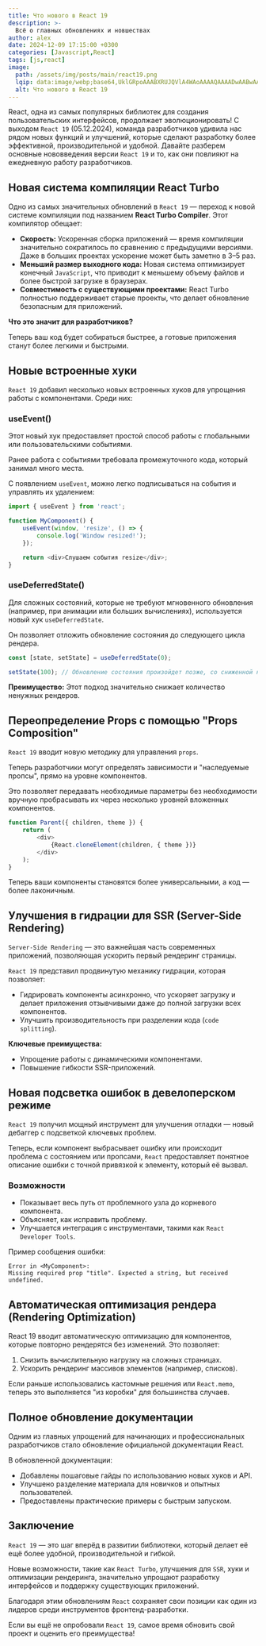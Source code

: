 ```yaml
---
title: Что нового в React 19
description: >-
  Всё о главных обновлениях и новшествах
author: alex
date: 2024-12-09 17:15:00 +0300
categories: [Javascript,React]
tags: [js,react]
image:
  path: /assets/img/posts/main/react19.png
  lqip: data:image/webp;base64,UklGRpoAAABXRUJQVlA4WAoAAAAQAAAADwAABwAAQUxQSDIAAAARL0AmbZurmr57yyIiqE8oiG0bejIYEQTgqiDA9vqnsUSI6H+oAERp2HZ65qP/VIAWAFZQOCBCAAAA8AEAnQEqEAAIAAVAfCWkAALp8sF8rgRgAP7o9FDvMCkMde9PK7euH5M1m6VWoDXf2FkP3BqV0ZYbO6NA/VFIAAAA
  alt: Что нового в React 19
---
```


React, одна из самых популярных библиотек для создания пользовательских интерфейсов, продолжает эволюционировать! 
С выходом `React 19` (05.12.2024), команда разработчиков удивила нас рядом новых функций и улучшений, которые сделают разработку более эффективной, производительной и удобной. 
Давайте разберем основные нововведения версии `React 19` и то, как они повлияют на ежедневную работу разработчиков.

## Новая система компиляции React Turbo

Одно из самых значительных обновлений в `React 19` — переход к новой системе компиляции под названием **React Turbo Compiler**. Этот компилятор обещает:

- **Скорость:** Ускоренная сборка приложений — время компиляции значительно сократилось по сравнению с предыдущими версиями. Даже в больших проектах ускорение может быть заметно в 3–5 раз.
- **Меньший размер выходного кода:** Новая система оптимизирует конечный `JavaScript`, что приводит к меньшему объему файлов и более быстрой загрузке в браузерах.
- **Совместимость с существующими проектами:** React Turbo полностью поддерживает старые проекты, что делает обновление безопасным для приложений.

**Что это значит для разработчиков?** 

Теперь ваш код будет собираться быстрее, а готовые приложения станут более легкими и быстрыми.

## Новые встроенные хуки

`React 19` добавил несколько новых встроенных хуков для упрощения работы с компонентами. Среди них:

### useEvent()

Этот новый хук предоставляет простой способ работы с глобальными или пользовательскими событиями. 

Ранее работа с событиями требовала промежуточного кода, который занимал много места. 

С появлением `useEvent`, можно легко подписываться на события и управлять их удалением:

```javascript
import { useEvent } from 'react';

function MyComponent() {
    useEvent(window, 'resize', () => {
        console.log('Window resized!');
    });

    return <div>Слушаем события resize</div>;
}
```

### useDeferredState()

Для сложных состояний, которые не требуют мгновенного обновления (например, при анимации или больших вычислениях), используется новый хук `useDeferredState`. 

Он позволяет отложить обновление состояния до следующего цикла рендера.

```javascript
const [state, setState] = useDeferredState(0);

setState(100); // Обновление состояния произойдет позже, со сниженной нагрузкой.
```

**Преимущество:** Этот подход значительно снижает количество ненужных рендеров.


## Переопределение Props с помощью "Props Composition"

`React 19` вводит новую методику для управления `props`. 

Теперь разработчики могут определять зависимости и "наследуемые пропсы", прямо на уровне компонентов. 

Это позволяет передавать необходимые параметры без необходимости вручную пробрасывать их через несколько уровней вложенных компонентов.

```javascript
function Parent({ children, theme }) {
    return (
        <div>
            {React.cloneElement(children, { theme })}
        </div>
    );
}
```

Теперь ваши компоненты становятся более универсальными, а код — более лаконичным.

## Улучшения в гидрации для SSR (Server-Side Rendering)

`Server-Side Rendering` — это важнейшая часть современных приложений, позволяющая ускорить первый рендеринг страницы. 

`React 19` представил продвинутую механику гидрации, которая позволяет:

- Гидрировать компоненты асинхронно, что ускоряет загрузку и делает приложения отзывчивыми даже до полной загрузки всех компонентов.
- Улучшить производительность при разделении кода (`code splitting`).

**Ключевые преимущества:**
- Упрощение работы с динамическими компонентами.
- Повышение гибкости SSR-приложений.

## Новая подсветка ошибок в девелоперском режиме

`React 19` получил мощный инструмент для улучшения отладки — новый дебаггер с подсветкой ключевых проблем. 

Теперь, если компонент выбрасывает ошибку или происходит проблема с состоянием или пропсами, `React` предоставляет понятное описание ошибки с точной привязкой к элементу, который её вызвал.

### Возможности

- Показывает весь путь от проблемного узла до корневого компонента.
- Объясняет, как исправить проблему.
- Улучшается интеграция с инструментами, такими как `React Developer Tools`.

Пример сообщения ошибки:

```
Error in <MyComponent>:
Missing required prop "title". Expected a string, but received undefined.
```

## Автоматическая оптимизация рендера (Rendering Optimization)

React 19 вводит автоматическую оптимизацию для компонентов, которые повторно рендерятся без изменений. Это позволяет:

1. Снизить вычислительную нагрузку на сложных страницах.
2. Ускорить рендеринг массивов элементов (например, списков).

Если раньше использовались кастомные решения или `React.memo`, теперь это выполняется "из коробки" для большинства случаев.


## Полное обновление документации

Одним из главных упрощений для начинающих и профессиональных разработчиков стало обновление официальной документации React. 

В обновленной документации:

- Добавлены пошаговые гайды по использованию новых хуков и API.
- Улучшено разделение материала для новичков и опытных пользователей.
- Предоставлены практические примеры с быстрым запуском.

## Заключение

`React 19` — это шаг вперёд в развитии библиотеки, который делает её ещё более удобной, производительной и гибкой. 

Новые возможности, такие как `React Turbo`, улучшения для `SSR`, хуки и оптимизации рендеринга, значительно упрощают разработку интерфейсов и поддержку существующих приложений. 

Благодаря этим обновлениям `React` сохраняет свои позиции как один из лидеров среди инструментов фронтенд-разработки.

Если вы ещё не опробовали `React 19`, самое время обновить свой проект и оценить его преимущества! 
